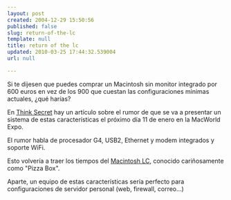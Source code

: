```yaml
---
layout: post
created: 2004-12-29 15:50:56
published: false
slug: return-of-the-lc
template: null
title: return of the lc
updated: 2010-03-25 17:44:32.539004
url: null

---
```


Si te dijesen que puedes comprar un Macintosh sin monitor integrado por 600 euros en vez de los 900 que cuestan las configuraciones minimas actuales, ¿qué harías?

En <a href="http://www.thinksecret.com/news/0412expo2.html">Think Secret</a> hay un artículo sobre el rumor de que se va a presentar un sistema de estas características el próximo día 11 de enero en la MacWorld Expo.

El rumor habla de procesador G4, USB2, Ethernet y modem integrados y soporte WiFi.

Esto volvería a traer los tiempos del <a href="http://www.theapplemuseum.com/index.php?id=tam&amp;page=personal&amp;subpage=lc_3&amp;skin=specs">Macintosh LC</a>, conocido cariñosamente como "Pizza Box".

Aparte, un equipo de estas características sería perfecto para configuraciones de servidor personal (web, firewall, correo...)

